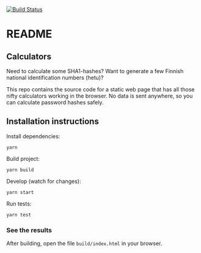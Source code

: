 [![Build Status](https://travis-ci.org/thaapasa/calculators.svg?branch=master)](https://travis-ci.org/thaapasa/calculators)

# README

## Calculators

Need to calculate some SHA1-hashes? Want to generate a few Finnish
national identification numbers (hetu)?

This repo contains the source code for a static web page that has all
those nifty calculators working in the browser. No data is sent anywhere,
so you can calculate password hashes safely.

## Installation instructions

Install dependencies:

    yarn

Build project:

    yarn build

Develop (watch for changes):

    yarn start

Run tests:

    yarn test

### See the results

After building, open the file `build/index.html` in your browser.
